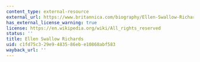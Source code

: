 ```yaml
---
content_type: external-resource
external_url: https://www.britannica.com/biography/Ellen-Swallow-Richards
has_external_license_warning: true
license: https://en.wikipedia.org/wiki/All_rights_reserved
status: ''
title: Ellen Swallow Richards
uid: c1fd75c3-29e9-4835-86eb-e10868abf583
wayback_url: ''
---
```

